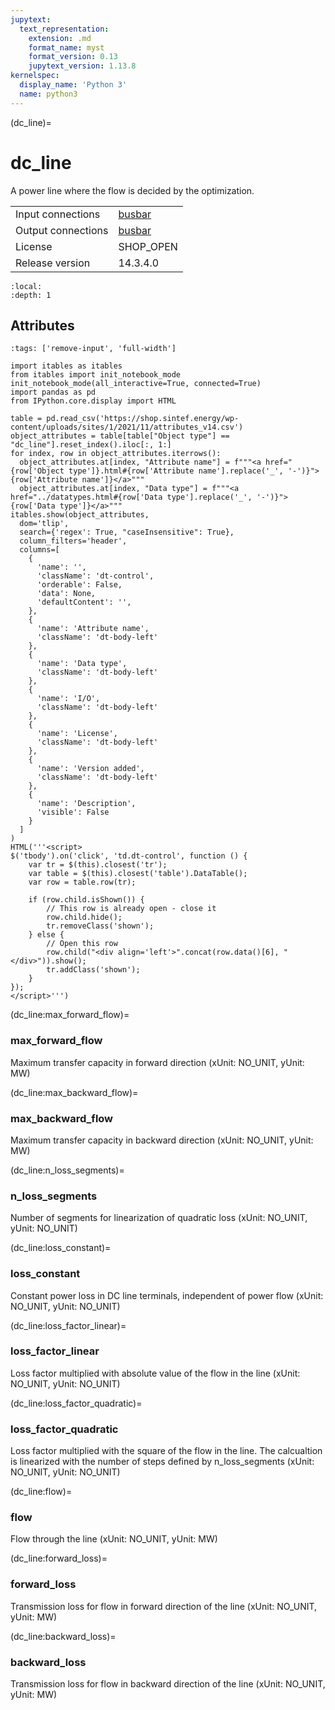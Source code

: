 ```yaml
---
jupytext:
  text_representation:
    extension: .md
    format_name: myst
    format_version: 0.13
    jupytext_version: 1.13.8
kernelspec:
  display_name: 'Python 3'
  name: python3
---
```


(dc_line)=
# dc_line
A power line where the flow is decided by the optimization.

|   |   |
|---|---|
|Input connections|<a href="busbar.html">busbar</a>|
|Output connections|<a href="busbar.html">busbar</a>|
|License|SHOP_OPEN|
|Release version|14.3.4.0|

```{contents}
:local:
:depth: 1
```







## Attributes
```{code-cell} ipython3
:tags: ['remove-input', 'full-width']

import itables as itables
from itables import init_notebook_mode
init_notebook_mode(all_interactive=True, connected=True)
import pandas as pd
from IPython.core.display import HTML

table = pd.read_csv('https://shop.sintef.energy/wp-content/uploads/sites/1/2021/11/attributes_v14.csv')
object_attributes = table[table["Object type"] == "dc_line"].reset_index().iloc[:, 1:]
for index, row in object_attributes.iterrows():
  object_attributes.at[index, "Attribute name"] = f"""<a href="{row['Object type']}.html#{row['Attribute name'].replace('_', '-')}">{row['Attribute name']}</a>"""
  object_attributes.at[index, "Data type"] = f"""<a href="../datatypes.html#{row['Data type'].replace('_', '-')}">{row['Data type']}</a>"""
itables.show(object_attributes,
  dom='tlip',
  search={'regex': True, "caseInsensitive": True},
  column_filters='header',
  columns=[
    {
      'name': '',
      'className': 'dt-control',
      'orderable': False,
      'data': None,
      'defaultContent': '',
    },
    {
      'name': 'Attribute name',
      'className': 'dt-body-left'
    },
    {
      'name': 'Data type',
      'className': 'dt-body-left'
    },
    {
      'name': 'I/O',
      'className': 'dt-body-left'
    },
    {
      'name': 'License',
      'className': 'dt-body-left'
    },
    {
      'name': 'Version added',
      'className': 'dt-body-left'
    },
    {
      'name': 'Description',
      'visible': False
    }
  ]
)
HTML('''<script>
$('tbody').on('click', 'td.dt-control', function () {
    var tr = $(this).closest('tr');
    var table = $(this).closest('table').DataTable();
    var row = table.row(tr);

    if (row.child.isShown()) {
        // This row is already open - close it
        row.child.hide();
        tr.removeClass('shown');
    } else {
        // Open this row
        row.child("<div align='left'>".concat(row.data()[6], "</div>")).show();
        tr.addClass('shown');
    }
});
</script>''')
```

(dc_line:max_forward_flow)=
### max_forward_flow
Maximum transfer capacity in forward direction (xUnit: NO_UNIT, yUnit: MW)


(dc_line:max_backward_flow)=
### max_backward_flow
Maximum transfer capacity in backward direction (xUnit: NO_UNIT, yUnit: MW)


(dc_line:n_loss_segments)=
### n_loss_segments
Number of segments for linearization of quadratic loss (xUnit: NO_UNIT, yUnit: NO_UNIT)


(dc_line:loss_constant)=
### loss_constant
Constant power loss in DC line terminals, independent of power flow (xUnit: NO_UNIT, yUnit: NO_UNIT)


(dc_line:loss_factor_linear)=
### loss_factor_linear
Loss factor multiplied with absolute value of the flow in the line (xUnit: NO_UNIT, yUnit: NO_UNIT)


(dc_line:loss_factor_quadratic)=
### loss_factor_quadratic
Loss factor multiplied with the square of the flow in the line. The calcualtion is linearized with the number of steps defined by n_loss_segments (xUnit: NO_UNIT, yUnit: NO_UNIT)


(dc_line:flow)=
### flow
Flow through the line (xUnit: NO_UNIT, yUnit: MW)


(dc_line:forward_loss)=
### forward_loss
Transmission loss for flow in forward direction of the line (xUnit: NO_UNIT, yUnit: MW)


(dc_line:backward_loss)=
### backward_loss
Transmission loss for flow in backward direction of the line (xUnit: NO_UNIT, yUnit: MW)


